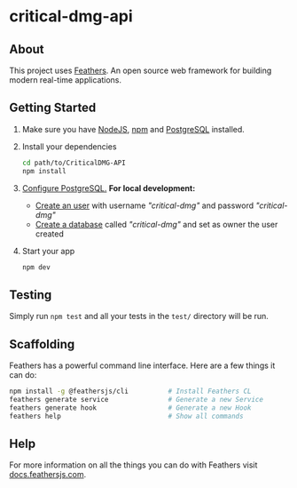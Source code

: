 # critical-dmg-api

>

## About

This project uses [Feathers](http://feathersjs.com). An open source web framework for building modern real-time applications.

## Getting Started

1. Make sure you have [NodeJS](https://nodejs.org/), [npm](https://www.npmjs.com/) and [PostgreSQL](https://www.postgresql.org/) installed.

2. Install your dependencies

   ```bash
   cd path/to/CriticalDMG-API
   npm install
   ```

3. [Configure PostgreSQL.](https://www.postgresql.org/docs/12/runtime.html)
   **For local development:**

   - [Create an user](https://www.postgresql.org/docs/12/app-createuser.html) with username _"critical-dmg"_ and password _"critical-dmg"_
   - [Create a database](https://www.postgresql.org/docs/12/app-createdb.html) called _"critical-dmg"_ and set as owner the user created

4. Start your app

   ```bash
   npm dev
   ```

## Testing

Simply run `npm test` and all your tests in the `test/` directory will be run.

## Scaffolding

Feathers has a powerful command line interface. Here are a few things it can do:

```bash
npm install -g @feathersjs/cli          # Install Feathers CL
feathers generate service               # Generate a new Service
feathers generate hook                  # Generate a new Hook
feathers help                           # Show all commands
```

## Help

For more information on all the things you can do with Feathers visit [docs.feathersjs.com](http://docs.feathersjs.com).

